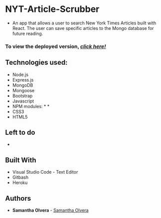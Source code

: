 # NYT-Article-Scrubber

- An app that allows a user to search New York Times Articles built with React. The user can save specific articles to the Mongo database for future reading.

<!-- change address to heroku address -->
### To view the deployed version, _**[click here!](https://nyt-article-scrubber-react.herokuapp.com/)**_

## Technologies used:
* Node.js
* Express.js
* MongoDB
* Mongoose
* Bootstrap
* Javascript
* NPM modules:
  * 
  * 
* CSS3
* HTML5

## Left to do
- 


## Built With

* Visual Studio Code - Text Editor
* Gitbash
* Heroku

## Authors

* **Samantha Olvera** - [Samantha Olvera](https://github.com/smolvera)